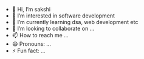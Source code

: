 - 👋 Hi, I’m sakshi
- 👀 I’m interested in software development
- 🌱 I’m currently learning dsa, web development etc
- 💞️ I’m looking to collaborate on ...
- 📫 How to reach me ...
- 😄 Pronouns: ...
- ⚡ Fun fact: ...

<!---
skp2811/skp2811 is a ✨ special ✨ repository because its `README.md` (this file) appears on your GitHub profile.
You can click the Preview link to take a look at your changes.
--->
